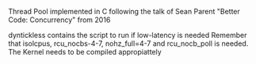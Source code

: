 Thread Pool implemented in C following the talk of Sean Parent
"Better Code: Concurrency" from 2016

dyntickless contains the script to run if low-latency is needed
Remember that isolcpus, rcu_nocbs-4-7, nohz_full=4-7 and rcu_nocb_poll
is needed.
The Kernel needs to be compiled appropiattely
